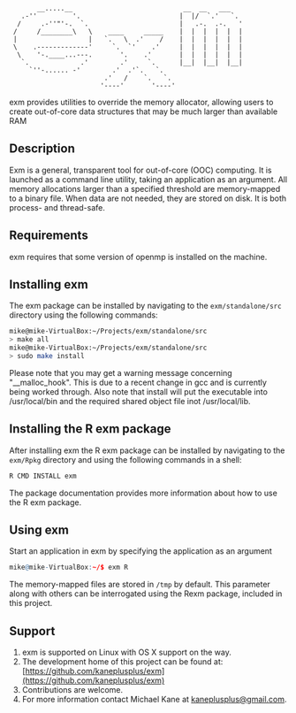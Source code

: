 ```
       __.....__                            __  __   ___    
   .-''         '.                         |  |/  `.'   `.  
  /     .-''"'-.  `.                       |   .-.  .-.   ' 
 /     /________\   \    ____     _____    |  |  |  |  |  | 
 |                  |   `.   \  .'    /    |  |  |  |  |  | 
 \    .-------------'     `.  `'    .'     |  |  |  |  |  | 
  \    '-.____...---.       '.    .'       |  |  |  |  |  | 
   `.             .'        .'     `.      |__|  |__|  |__| 
     `''-...... -'        .'  .'`.   `.                     
                        .'   /    `.   `.                   
                       '----'       '----'                  
```


exm provides utilities to override the memory allocator,
allowing users to create out-of-core data structures that may be much
larger than available RAM

Description
---

Exm is a general, transparent tool for out-of-core (OOC) computing.
It is launched as a command line utility, taking an application as an 
argument. All memory allocations larger than a specified threshold 
are memory-mapped to a binary file. When data are not needed, they are
stored on disk. It is both process- and thread-safe.

Requirements
---

exm requires that some version of openmp is installed on the machine.

Installing exm
---

The exm package can be installed by navigating to the 
`exm/standalone/src` directory using the following commands:

```bash
mike@mike-VirtualBox:~/Projects/exm/standalone/src
> make all
mike@mike-VirtualBox:~/Projects/exm/standalone/src
> sudo make install
```

Please note that you may get a warning message concerning "__malloc_hook".
This is due to a recent change in gcc and is currently being worked through.
Also note that install will put the executable into /usr/local/bin and the
required shared object file inot /usr/local/lib.

Installing the R exm package
---

After installing exm the R exm package can be installed by navigating
to the `exm/Rpkg` directory and using the following commands in a shell:

```bash
R CMD INSTALL exm
```

The package documentation provides more information about how to use the 
R exm package.

Using exm
---

Start an application in exm by specifying the application as an argument


```r
mike@mike-VirtualBox:~/$ exm R
```


The memory-mapped files are stored in `/tmp` by default. This parameter along
with others can be interrogated using the Rexm package, included in
this project.

Support
---

1. exm is supported on Linux with OS X support on the way.
2. The development home of this project can be found at: [https://github.com/kaneplusplus/exm](https://github.com/kaneplusplus/exm)
3. Contributions are welcome.
4. For more information contact Michael Kane at [kaneplusplus@gmail.com](kaneplusplus@gmail.com).
